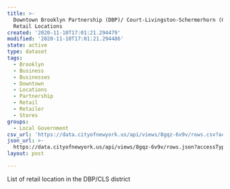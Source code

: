 ```yaml
---
title: >-
  Downtown Brooklyn Partnership (DBP)/ Court-Livingston-Schermerhorn (CLS) 
  Retail Locations
created: '2020-11-10T17:01:21.294479'
modified: '2020-11-10T17:01:21.294486'
state: active
type: dataset
tags:
  - Brooklyn
  - Business
  - Businesses
  - Downtown
  - Locations
  - Partnership
  - Retail
  - Retailer
  - Stores
groups:
  - Local Government
csv_url: 'https://data.cityofnewyork.us/api/views/8gqz-6v9v/rows.csv?accessType=DOWNLOAD'
json_url: >-
  https://data.cityofnewyork.us/api/views/8gqz-6v9v/rows.json?accessType=DOWNLOAD
layout: post

---
```

List of retail location in the DBP/CLS district
